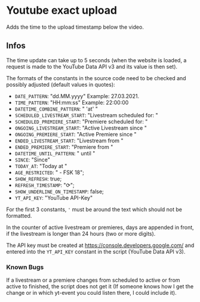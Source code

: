 # Youtube exact upload

Adds the time to the upload timestamp below the video.

## Infos

The time update can take up to 5 seconds (when the website is loaded, a request
is made to the YouTube Data API v3 and its value is then set).

The formats of the constants in the source code need to be checked and possibly
adjusted (default values in quotes):

- `DATE_PATTERN`: "dd.MM.yyyy" Example: 27.03.2021.
- `TIME_PATTERN`: "HH:mm:ss" Example: 22:00:00
- `DATETIME_COMBINE_PATTERN`: " 'at' "
- `SCHEDULED_LIVESTREAM_START`: "Livestream scheduled for: "
- `SCHEDULED_PREMIERE_START`: "Premiere scheduled for: "
- `ONGOING_LIVESTREAM_START`: "Active Livestream since "
- `ONGOING_PREMIERE_START`: "Active Premiere since "
- `ENDED_LIVESTREAM_START`: "Livestream from "
- `ENDED_PREMIERE_START`: "Premiere from "
- `DATETIME_UNTIL_PATTERN`: " until "
- `SINCE`: "Since"
- `TODAY_AT`: "Today at "
- `AGE_RESTRICTED`: " - FSK 18";
- `SHOW_REFRESH`: true;
- `REFRESH_TIMESTAMP`: "⟳";
- `SHOW_UNDERLINE_ON_TIMESTAMP`: false;
- `YT_API_KEY`: "YouTube API-Key"

For the first 3 constants, `'` must be around the text which should not be
formatted.

In the counter of active livestream or premieres, days are appended in front, if
the livestream is longer than 24 hours (two or more digits).

The API key must be created at https://console.developers.google.com/ and
entered into the `YT_API_KEY` constant in the script (YouTube Data API v3).

### Known Bugs

If a livestream or a premiere changes from scheduled to active or from active to
finished, the script does not get it (If someone knows how I get the change or
in which yt-event you could listen there, I could include it).
